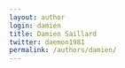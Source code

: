 ```yaml
---
layout: author
login: damien
title: Damien Saillard
twitter: daemon1981
permalink: /authors/damien/
---
```


